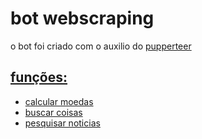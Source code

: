 <h1>bot webscraping</h1>
<p>o bot foi criado com o auxilio do <a href="https://github.com/puppeteer/puppeteer"> pupperteer</p>
<h2>funções:</h2>
<ul>
<li> calcular moedas</li>
<li>buscar coisas</li>
<li>pesquisar noticias</li>
</ul>
